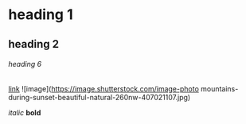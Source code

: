 # heading 1
## heading 2
###### heading 6

[link](https://github.com/chetagra)
![image](https://image.shutterstock.com/image-photo mountains-during-sunset-beautiful-natural-260nw-407021107.jpg)

_italic_
**bold**